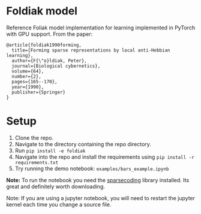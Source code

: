 # Foldiak model
Reference Foliak model implementation for learning implemented in PyTorch with GPU support. From the paper: 

```
@article{foldiak1990forming,
  title={Forming sparse representations by local anti-Hebbian learning},
  author={F{\"o}ldiak, Peter},
  journal={Biological cybernetics},
  volume={64},
  number={2},
  pages={165--170},
  year={1990},
  publisher={Springer}
}
```

# Setup
1. Clone the repo.
2. Navigate to the directory containing the repo directory.
3. Run `pip install -e foldiak`
4. Navigate into the repo and install the requirements using `pip install -r requirements.txt`
5. Try running the demo notebook: `examples/bars_example.ipynb`

**Note:** To run the notebook you need the [sparsecoding](https://github.com/rctn/sparsecoding) library installed. Its great and definitely worth downloading. 

Note: If you are using a jupyter notebook, you will need to restart the jupyter kernel each time you change a source file.

